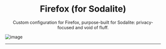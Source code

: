 <h1 align="center">
  Firefox (for Sodalite)
</h1>

<p align="center">
  Custom configuration for Firefox, purpose-built for Sodalite: privacy-focused and void of fluff.
</p>

![image](https://user-images.githubusercontent.com/1594644/190215578-22230ee0-294a-4e7f-902b-ccf4aa56f16a.png)

<hr />
